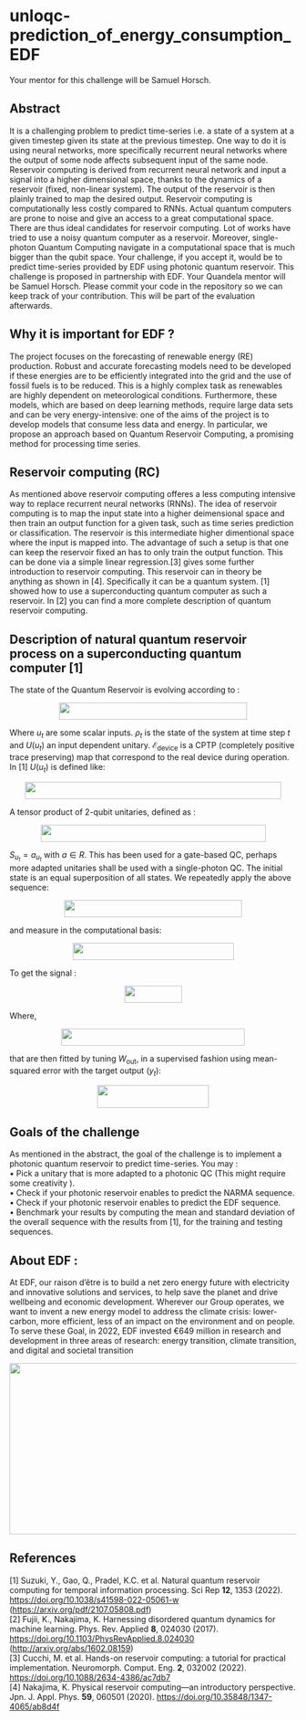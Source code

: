 # unloqc-prediction_of_energy_consumption_EDF

Your mentor for this challenge will be Samuel Horsch.

## Abstract 
It is a challenging problem to predict time-series i.e. a state of a system at a given timestep given its state at the previous timestep. One way to do it is using neural networks, more specifically recurrent neural networks where the output of some node affects subsequent input of the same node.
Reservoir computing is derived from recurrent neural network and input a signal into a higher dimensional space, thanks to the dynamics of a reservoir (fixed, non-linear system). The output of the reservoir is then plainly trained to map the desired output. Reservoir computing is computationally less costly compared to RNNs.
Actual quantum computers are prone to noise and give an access to a great computational space. There are thus ideal candidates for reservoir computing. Lot of works have tried to use a noisy quantum computer as a reservoir. 
Moreover, single-photon Quantum Computing navigate in a computational space that is much bigger than the qubit space. Your challenge, if you accept it, would be to predict time-series provided by EDF using photonic quantum reservoir.
This challenge is proposed in partnership with EDF. Your Quandela mentor will be Samuel Horsch. Please commit your code in the repository so we can keep track of your contribution. This will be part of the evaluation afterwards.

## Why it is important for EDF ?

The project focuses on the forecasting of renewable energy (RE) production. Robust and accurate forecasting models need to be developed if these energies are to be efficiently integrated into the grid and the use of fossil fuels is to be reduced. This is a highly complex task as renewables are highly dependent on meteorological conditions. 
Furthermore, these models, which are based on deep learning methods, require large data sets and can be very energy-intensive: one of the aims of the project is to develop models that consume less data and energy. In particular, we propose an approach based on Quantum Reservoir Computing, a promising method for processing time series.

## Reservoir computing (RC)

As mentioned above reservoir computing offeres a less computing intensive way to replace recurrent neural networks (RNNs). The idea of reservoir computing is to map the input state into a higher deimensional space and then train an output function for a given task, such as time series prediction or classification. The reservoir is this intermediate higher dimentional space where the input is mapped into. The advantage of such a setup is that one can keep the reservoir fixed an has to only train the output function. This can be done via a simple linear regression.[3] gives some further introduction to reservoir computing. This reservoir can in theory be anything as shown in [4]. Specifically it can be a quantum system. [1] showed how to use a superconducting quantum computer as such a reservoir. In [2] you can find a more complete description of quantum reservoir computing.

## Description of natural quantum reservoir process on a superconducting quantum computer [1]

The state of the Quantum Reservoir is evolving according to :

<p align="center"><img src="https://github.com/LOQCathon2-0/unloqc-prediction_of_energy_consumption_EDF/blob/main/Images/eq_1_EDF.png" width="330" height="30" /></p>

Where $u_t$ are some scalar inputs. $\rho_t$ is the state of the system at time step $t$ and $U(u_t)$ an input dependent unitary. $\mathscr{E}_{\text{device}}$ is a CPTP (completely positive trace preserving) map that correspond to the real device during operation. In [1] $U(u_t)$ is defined like:

<p align="center"><img src="https://github.com/LOQCathon2-0/unloqc-prediction_of_energy_consumption_EDF/blob/main/Images/eq_2_EDF.png" width="450" height="30" /></p>

A tensor product of 2-qubit unitaries, defined as :

<p align="center"><img src="https://github.com/LOQCathon2-0/unloqc-prediction_of_energy_consumption_EDF/blob/main/Images/eq_3_EDF.png" width="395" height="30" /></p>

$S_{u_t} = a_{u_t}$ with $a \in R$. This has been used for a gate-based QC, perhaps more adapted unitaries shall be used with a single-photon QC. The initial state is an equal superposition of all states. We repeatedly apply the above sequence:

<p align="center"><img src="https://github.com/LOQCathon2-0/unloqc-prediction_of_energy_consumption_EDF/blob/main/Images/eq_4_EDF.png" width="312" height="30" /></p>


and measure in the computational basis:


<p align="center"><img src="https://github.com/LOQCathon2-0/unloqc-prediction_of_energy_consumption_EDF/blob/main/Images/eq_5_EDF.png" width="283" height="30" /></p>

To get the signal :

<p align="center"><img src="https://github.com/LOQCathon2-0/unloqc-prediction_of_energy_consumption_EDF/blob/main/Images/eq_6_EDF.png" width="101" height="30" /></p>

Where,

<p align="center"><img src="https://github.com/LOQCathon2-0/unloqc-prediction_of_energy_consumption_EDF/blob/main/Images/eq_7_EDF.png" width="322" height="30" /></p>

that are then fitted by tuning $W_{\text{out}}$, in a supervised fashion using mean-squared error with the target output ($y_t$):

<p align="center"><img src="https://github.com/LOQCathon2-0/unloqc-prediction_of_energy_consumption_EDF/blob/main/Images/eq_8_EDF.png" width="196" height="40" /></p>

## Goals of the challenge
As mentioned in the abstract, the goal of the challenge is to implement a photonic quantum reservoir to predict time-series. You may :\
•	Pick a unitary that is more adapted to a photonic QC (This might require some creativity ).\
•	Check if your photonic reservoir enables to predict the NARMA sequence.\
•	Check if your photonic reservoir enables to predict the EDF sequence.\
•	Benchmark your results by computing the mean and standard deviation of the overall sequence with the results from [1], for the training and testing sequences.

## About EDF :
At EDF, our raison d’être is to build a net zero energy future with electricity and innovative solutions and services, to help save the planet and drive wellbeing and economic development. Wherever our Group operates, we want to invent a new energy model to address the climate crisis: lower-carbon, more efficient, less of an impact on the environment and on people.
To serve these Goal, in 2022, EDF invested €649 million in research and development in three areas of research: energy transition, climate transition, and digital and societal transition

<img src="https://github.com/LOQCathon2-0/unloqc-prediction_of_energy_consumption_EDF/blob/main/Images/EDG_logo.png" width="705" height="300"/>



## References

[1] Suzuki, Y., Gao, Q., Pradel, K.C. et al. Natural quantum reservoir computing for temporal information processing. Sci Rep **12**, 1353 (2022). https://doi.org/10.1038/s41598-022-05061-w (https://arxiv.org/pdf/2107.05808.pdf) <br>
[2] Fujii, K., Nakajima, K. Harnessing disordered quantum dynamics for machine learning. Phys. Rev. Applied **8**, 024030 (2017). https://doi.org/10.1103/PhysRevApplied.8.024030 (http://arxiv.org/abs/1602.08159) <br>
[3] Cucchi, M. et al. Hands-on reservoir computing: a tutorial for practical implementation. Neuromorph. Comput. Eng. **2**, 032002 (2022). https://doi.org/10.1088/2634-4386/ac7db7 <br>
[4] Nakajima, K. Physical reservoir computing—an introductory perspective. Jpn. J. Appl. Phys. **59**, 060501 (2020). https://doi.org/10.35848/1347-4065/ab8d4f <br>
